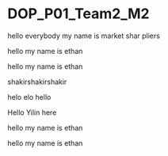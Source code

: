 # DOP\_P01\_Team2\_M2

hello everybody my name is market shar pliers





hello my name is ethan

hello my name is ethan



shakirshakirshakir



helo elo hello

Hello Yilin here




hello my name is ethan

hello my name is ethan


